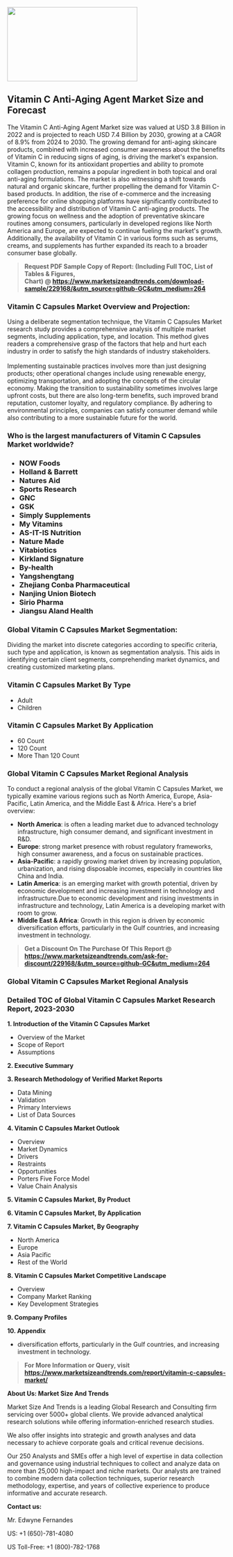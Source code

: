 <p><img class="alignnone size-medium wp-image-20088" src="https://ffe5etoiles.com/wp-content/uploads/2024/12/MST1-300x171.png" alt="" width="300" height="171" /></p><h2>Vitamin C Anti-Aging Agent Market Size and Forecast</h2><p>The Vitamin C Anti-Aging Agent Market size was valued at USD 3.8 Billion in 2022 and is projected to reach USD 7.4 Billion by 2030, growing at a CAGR of 8.9% from 2024 to 2030. The growing demand for anti-aging skincare products, combined with increased consumer awareness about the benefits of Vitamin C in reducing signs of aging, is driving the market's expansion. Vitamin C, known for its antioxidant properties and ability to promote collagen production, remains a popular ingredient in both topical and oral anti-aging formulations. The market is also witnessing a shift towards natural and organic skincare, further propelling the demand for Vitamin C-based products. In addition, the rise of e-commerce and the increasing preference for online shopping platforms have significantly contributed to the accessibility and distribution of Vitamin C anti-aging products. The growing focus on wellness and the adoption of preventative skincare routines among consumers, particularly in developed regions like North America and Europe, are expected to continue fueling the market's growth. Additionally, the availability of Vitamin C in various forms such as serums, creams, and supplements has further expanded its reach to a broader consumer base globally.</p></p><blockquote id="" class=""><strong>Request PDF Sample Copy of Report: (Including Full TOC, List of Tables &amp; Figures, Chart)&nbsp;@&nbsp;<strong><a href="https://www.marketsizeandtrends.com/download-sample/229168/&utm_source=github-GC&utm_medium=264" target="_blank">https://www.marketsizeandtrends.com/download-sample/229168/&utm_source=github-GC&utm_medium=264</a></strong></strong></blockquote><h3 id="" class="">Vitamin C Capsules Market&nbsp;Overview and Projection:</h3><p id="" class="">Using a deliberate segmentation technique, the Vitamin C Capsules Market research study provides a comprehensive analysis of multiple market segments, including application, type, and location. This method gives readers a comprehensive grasp of the factors that help and hurt each industry in order to satisfy the high standards of industry stakeholders. <br /> <br />Implementing sustainable practices involves more than just designing products; other operational changes include using renewable energy, optimizing transportation, and adopting the concepts of the circular economy. Making the transition to sustainability sometimes involves large upfront costs, but there are also long-term benefits, such improved brand reputation, customer loyalty, and regulatory compliance. By adhering to environmental principles, companies can satisfy consumer demand while also contributing to a more sustainable future for the world.</p><h3 id="" class="">Who is the largest manufacturers of&nbsp;Vitamin C Capsules Market worldwide?</h3><h3 class=""><p><ul><li>NOW Foods </li><li> Holland & Barrett </li><li> Natures Aid </li><li> Sports Research </li><li> GNC </li><li> GSK </li><li> Simply Supplements </li><li> My Vitamins </li><li> AS-IT-IS Nutrition </li><li> Nature Made </li><li> Vitabiotics </li><li> Kirkland Signature </li><li> By-health </li><li> Yangshengtang </li><li> Zhejiang Conba Pharmaceutical </li><li> Nanjing Union Biotech </li><li> Sirio Pharma </li><li> Jiangsu Aland Health</li></ul></p></h3><h3 id="" class="">Global&nbsp;Vitamin C Capsules Market Segmentation:</h3><p id="" class="">Dividing the market into discrete categories according to specific criteria, such type and application, is known as segmentation analysis. This aids in identifying certain client segments, comprehending market dynamics, and creating customized marketing plans.</p><h3 id="" class="">Vitamin C Capsules Market&nbsp;By Type</h3><p><p><ul><li>Adult</li><li> Children</p></li></ul></p></p><h3 id="" class="">Vitamin C Capsules Market&nbsp;By Application</h3><p class=""><p><ul><li>60 Count</li><li> 120 Count</li><li> More Than 120 Count</li></ul></p></p><h3 id="" class="">Global Vitamin C Capsules Market Regional Analysis</h3><p id="" class="">To conduct a regional analysis of the global Vitamin C Capsules Market, we typically examine various regions such as North America, Europe, Asia-Pacific, Latin America, and the Middle East &amp; Africa. Here's a brief overview:</p><ul><li><strong>North America</strong>: is often a leading market due to advanced technology infrastructure, high consumer demand, and significant investment in R&amp;D.</li><li><strong>Europe</strong>: strong market presence with robust regulatory frameworks, high consumer awareness, and a focus on sustainable practices.</li><li><strong>Asia-Pacific</strong>: a rapidly growing market driven by increasing population, urbanization, and rising disposable incomes, especially in countries like China and India.</li><li><strong>Latin America</strong>: is an emerging market with growth potential, driven by economic development and increasing investment in technology and infrastructure.Due to economic development and rising investments in infrastructure and technology, Latin America is a developing market with room to grow.</li><li><strong>Middle East &amp; Africa</strong>: Growth in this region is driven by economic diversification efforts, particularly in the Gulf countries, and increasing investment in technology.</li></ul><blockquote id="" class=""><strong>Get a Discount On The Purchase Of This Report @ <strong><a href="https://www.marketsizeandtrends.com/ask-for-discount/229168/&utm_source=github-GC&utm_medium=264" target="_blank">https://www.marketsizeandtrends.com/ask-for-discount/229168/&utm_source=github-GC&utm_medium=264</a></strong></strong></blockquote><h3 id="" class="">Global Vitamin C Capsules Market Regional Analysis</h3><h3 id="" class="">Detailed TOC of Global Vitamin C Capsules Market Research Report, 2023-2030</h3><p id="" class=""><strong>1. Introduction of the Vitamin C Capsules Market</strong></p><ul><li>Overview of the Market</li><li>Scope of Report</li><li>Assumptions</li></ul><p id="" class=""><strong>2. Executive Summary</strong></p><p id="" class=""><strong>3. Research Methodology of Verified Market Reports</strong></p><ul><li>Data Mining</li><li>Validation</li><li>Primary Interviews</li><li>List of Data Sources</li></ul><p id="" class=""><strong>4. Vitamin C Capsules Market Outlook</strong></p><ul><li>Overview</li><li>Market Dynamics</li><li>Drivers</li><li>Restraints</li><li>Opportunities</li><li>Porters Five Force Model</li><li>Value Chain Analysis</li></ul><p id="" class=""><strong>5. Vitamin C Capsules Market, By Product</strong></p><p id="" class=""><strong>6. Vitamin C Capsules Market, By Application</strong></p><p id="" class=""><strong>7. Vitamin C Capsules Market, By Geography</strong></p><ul><li>North America</li><li>Europe</li><li>Asia Pacific</li><li>Rest of the World</li></ul><p id="" class=""><strong>8. Vitamin C Capsules Market Competitive Landscape</strong></p><ul><li>Overview</li><li>Company Market Ranking</li><li>Key Development Strategies</li></ul><p id="" class=""><strong>9. Company Profiles</strong></p><p id="" class=""><strong>10. Appendix</strong></p><ul><li>diversification efforts, particularly in the Gulf countries, and increasing investment in technology.</li></ul><blockquote id="" class=""><strong>For More Information or Query, visit <strong><strong><a href="https://www.marketsizeandtrends.com/report/vitamin-c-capsules-market/" target="_blank">https://www.marketsizeandtrends.com/report/vitamin-c-capsules-market/</a></strong></strong></strong></blockquote><p id="" class=""><strong>About Us: Market Size And Trends</strong></p><p id="" class="">Market Size And Trends is a leading Global Research and Consulting firm servicing over 5000+ global clients. We provide advanced analytical research solutions while offering information-enriched research studies.</p><p id="" class="">We also offer insights into strategic and growth analyses and data necessary to achieve corporate goals and critical revenue decisions.</p><p id="" class="">Our 250 Analysts and SMEs offer a high level of expertise in data collection and governance using industrial techniques to collect and analyze data on more than 25,000 high-impact and niche markets. Our analysts are trained to combine modern data collection techniques, superior research methodology, expertise, and years of collective experience to produce informative and accurate research.</p><p id="" class=""><strong>Contact us:</strong></p><p id="" class="">Mr. Edwyne Fernandes</p><p id="" class="">US: +1 (650)-781-4080</p><p id="" class="">US Toll-Free: +1 (800)-782-1768</p>
